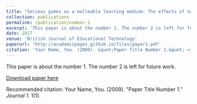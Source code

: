 ```yaml
---
title: "Serious games as a malleable learning medium: The effects of narrative, gameplay, and making on students’ performance and attitudes"
collection: publications
permalink: /publication/number-1
excerpt: 'This paper is about the number 1. The number 2 is left for future work.'
date: 2017
venue: 'British Journal of Educational Technology'
paperurl: 'http://academicpages.github.io/files/paper1.pdf'
citation: 'Your Name, You. (2009). &quot;Paper Title Number 1.&quot; <i>Journal 1</i>. 1(1).'
---
```

This paper is about the number 1. The number 2 is left for future work.

[Download paper here](http://academicpages.github.io/files/paper1.pdf)

Recommended citation: Your Name, You. (2009). "Paper Title Number 1." <i>Journal 1</i>. 1(1).
